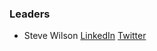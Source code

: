 ### Leaders
* Steve Wilson [LinkedIn](https://www.linkedin.com/in/wilsonsd/) [Twitter](https://twitter.com/virtualsteve)

